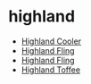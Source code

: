 # highland

 * [Highland Cooler](index/h/highland-cooler-200177.json)
 * [Highland Fling](index/h/highland-fling-102765.json)
 * [Highland Fling](index/h/highland-fling-200080.json)
 * [Highland Toffee](index/h/highland-toffee.json)
